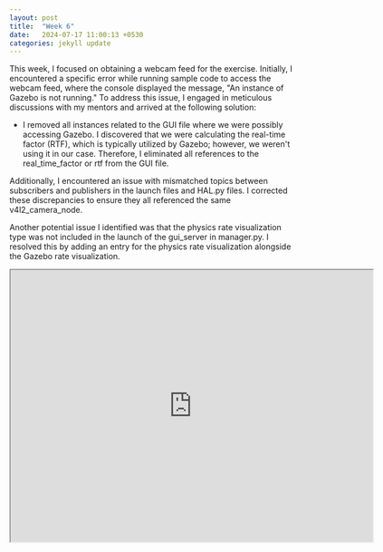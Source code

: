 ```yaml
---
layout: post
title:  "Week 6"
date:   2024-07-17 11:00:13 +0530
categories: jekyll update
---
```


This week, I focused on obtaining a webcam feed for the exercise. Initially, I encountered a specific error while running sample code to access the webcam feed, where the console displayed the message, "An instance of Gazebo is not running." To address this issue, I engaged in meticulous discussions with my mentors and arrived at the following solution:

* I removed all instances related to the GUI file where we were possibly accessing Gazebo. I discovered that we were calculating the real-time factor (RTF), which is typically utilized by Gazebo; however, we weren't using it in our case. Therefore, I eliminated all references to the real_time_factor or rtf from the GUI file.

Additionally, I encountered an issue with mismatched topics between subscribers and publishers in the launch files and HAL.py files. I corrected these discrepancies to ensure they all referenced the same v4l2_camera_node.

Another potential issue I identified was that the physics rate visualization type was not included in the launch of the gui_server in manager.py. I resolved this by adding an entry for the physics rate visualization alongside the Gazebo rate visualization.
<iframe src="https://drive.google.com/file/d/10PiyX_0gzCJBbA47XIV2sKNXCNj_L8RX/preview" width="640" height="480" allow="autoplay"></iframe>
